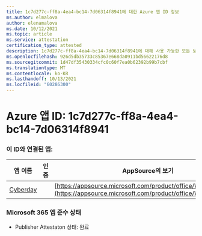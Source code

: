 ```yaml
---
title: 1c7d277c-ff8a-4ea4-bc14-7d06314f8941에 대한 Azure 앱 ID 정보
ms.author: elmalova
author: elenamalova
ms.date: 10/12/2021
ms.topic: article
ms.service: attestation
certification_type: attested
description: 1c7d277c-ff8a-4ea4-bc14-7d06314f8941에 대해 사용 가능한 모든 보안 및 규정 준수 정보입니다.
ms.openlocfilehash: 926d5db35733c85367e668da0911bd56622176d8
ms.sourcegitcommit: 1d47df35430334cfc0c60f7ea0b62392b99b7cbf
ms.translationtype: MT
ms.contentlocale: ko-KR
ms.lasthandoff: 10/13/2021
ms.locfileid: "60286300"
---
```

# <a name="azure-app-id-1c7d277c-ff8a-4ea4-bc14-7d06314f8941"></a>Azure 앱 ID: 1c7d277c-ff8a-4ea4-bc14-7d06314f8941


### <a name="apps-associated-with-this-id"></a>이 ID와 연결된 앱:
| **앱 이름** | **인증** | **AppSource의 보기** |
|--------------|---------------|-----------------------|
| [Cyberday](https://docs.microsoft.com/microsoft-365-app-certification/forward/WA200001774) |  | [https://appsource.microsoft.com/product/office/WA200001774](https://appsource.microsoft.com/product/office/WA200001774) |

### <a name="microsoft-365-app-compliance-status"></a>Microsoft 365 앱 준수 상태
- Publisher Attestaton 상태: 완료
